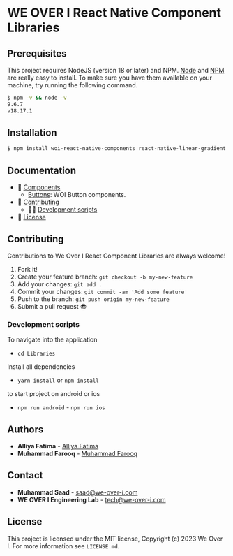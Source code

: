 # WE OVER I React Native Component Libraries

## Prerequisites

This project requires NodeJS (version 18 or later) and NPM.
[Node](http://nodejs.org/) and [NPM](https://npmjs.org/) are really easy to install.
To make sure you have them available on your machine,
try running the following command.

```sh
$ npm -v && node -v
9.6.7
v18.17.1
```

## Installation

```sh
$ npm install woi-react-native-components react-native-linear-gradient react-native-svg
```

## Documentation

- 📒 [Components](#components)
  - [Buttons](https://github.com/We-Over-I-Engineering/react-native-libraries/blob/main/Libraries/docs/Buttons.md): WOI Button components.
- 👏 [Contributing](#contributing)
  - 👨‍💻 [Development scripts](#development-scripts)
- :memo: [License](#license)

## Contributing

Contributions to We Over I React Component Libraries are always welcome!

1.  Fork it!
2.  Create your feature branch: `git checkout -b my-new-feature`
3.  Add your changes: `git add .`
4.  Commit your changes: `git commit -am 'Add some feature'`
5.  Push to the branch: `git push origin my-new-feature`
6.  Submit a pull request :sunglasses:

### Development scripts

To navigate into the application

- `cd Libraries`

Install all dependencies

- `yarn install` or `npm install`

to start project on android or ios

- `npm run android` - `npm run ios`

## **Authors**

- **Alliya Fatima** - [Alliya Fatima](https://github.com/alliya-f)
- **Muhammad Farooq** - [Muhammad Farooq](https://github.com/hafizmuhammadfarooq786)

## **Contact**

- **Muhammad Saad** - [saad@we-over-i.com](mailto:saad@we-over-i.com)
- **WE OVER I Engineering Lab** - [tech@we-over-i.com](mailto:tech@we-over-i.com)

## License

This project is licensed under the MIT license, Copyright (c) 2023 We Over I.
For more information see `LICENSE.md`.
